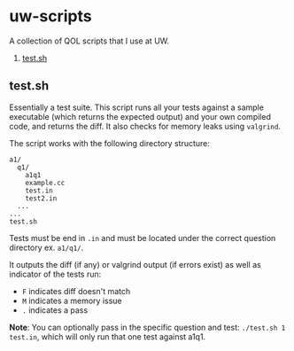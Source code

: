 # uw-scripts
A collection of QOL scripts that I use at UW.

1. [test.sh](#testsh)

## test.sh

Essentially a test suite. This script runs all your tests against a sample executable (which returns the expected output) and your own compiled code, and returns the diff. It also checks for memory leaks using `valgrind`. 

The script works with the following directory structure:
```
a1/
  q1/
    a1q1
    example.cc
    test.in
    test2.in
  ...
...
test.sh
```

Tests must be end in `.in` and must be located under the correct question directory ex. `a1/q1/`.

It outputs the diff (if any) or valgrind output (if errors exist) as well as indicator of the tests run:
- `F` indicates diff doesn't match
- `M` indicates a memory issue
- `.` indicates a pass

**Note**: You can optionally pass in the specific question and test: `./test.sh 1 test.in`, which will only run that one test against a1q1.
